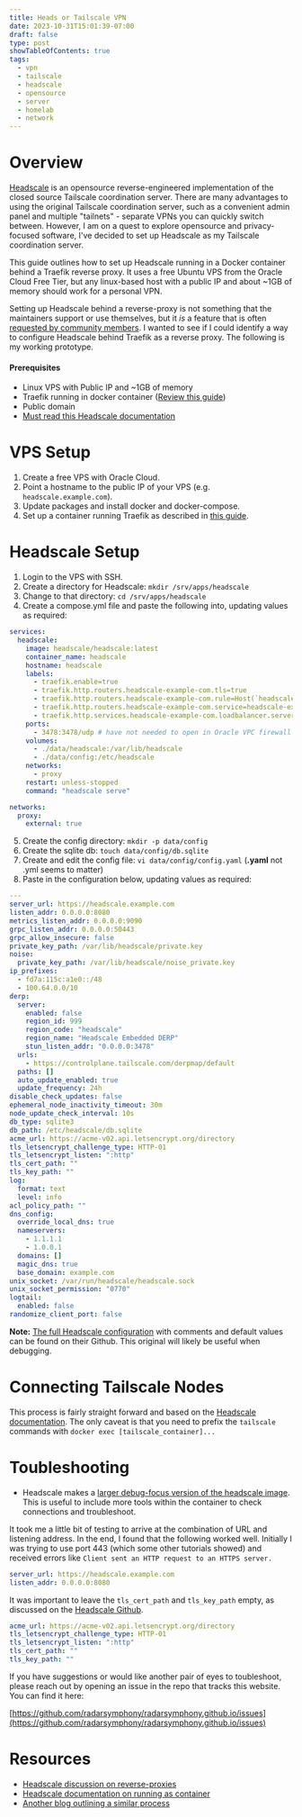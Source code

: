 ```yaml
---
title: Heads or Tailscale VPN
date: 2023-10-31T15:01:39-07:00
draft: false
type: post
showTableOfContents: true
tags:
  - vpn
  - tailscale
  - headscale
  - opensource
  - server
  - homelab
  - network
---
```

# Overview
[Headscale](https://headscale.net/) is an opensource reverse-engineered implementation of the closed source Tailscale coordination server. There are many advantages to using the original Tailscale coordination server, such as a convenient admin panel and multiple "tailnets" - separate VPNs you can quickly switch between. However, I am on a quest to explore opensource and privacy-focused software, I've decided to set up Headscale as my Tailscale coordination server. 

This guide outlines how to set up Headscale running in a Docker container behind a Traefik reverse proxy. It uses a free Ubuntu VPS from the Oracle Cloud Free Tier, but any linux-based host with a public IP and about ~1GB of memory should work for a personal VPN. 

Setting up Headscale behind a reverse-proxy is not something that the maintainers support or use themselves, but it _is_ a feature that is often [requested by community members](https://github.com/juanfont/headscale/issues/527). I wanted to see if I could identify a way to configure Headscale behind Traefik as a reverse proxy. The following is my working prototype. 
#### Prerequisites
- Linux VPS with Public IP and ~1GB of memory
- Traefik running in docker container ([Review this guide](/posts/traefik-reverse-proxy))
- Public domain
- [Must read this Headscale documentation](https://github.com/juanfont/headscale/blob/main/docs/reverse-proxy.md)
# VPS Setup
1. Create a free VPS with Oracle Cloud.
2. Point a hostname to the public IP of your VPS (e.g. `headscale.example.com`).
3. Update packages and install docker and docker-compose.
4. Set up a container running Traefik as described in [this guide](/posts/traefik-reverse-proxy). 
# Headscale Setup
1. Login to the VPS with SSH.
2. Create a directory for Headscale: `mkdir /srv/apps/headscale`
3. Change to that directory: `cd /srv/apps/headscale`
4. Create a compose.yml file and paste the following into, updating values as required:

```yaml
services:
  headscale:
    image: headscale/headscale:latest
    container_name: headscale
    hostname: headscale
    labels:
      - traefik.enable=true
      - traefik.http.routers.headscale-example-com.tls=true
      - traefik.http.routers.headscale-example-com.rule=Host(`headscale.example.com`)
      - traefik.http.routers.headscale-example-com.service=headscale-example-com
      - traefik.http.services.headscale-example-com.loadbalancer.server.port=8080
    ports:
      - 3478:3478/udp # have not needed to open in Oracle VPC firewall so far
    volumes:
      - ./data/headscale:/var/lib/headscale
      - ./data/config:/etc/headscale
    networks:
      - proxy
    restart: unless-stopped
    command: "headscale serve"

networks:
  proxy:
    external: true
```

5. Create the config directory: `mkdir -p data/config`
6. Create the sqlite db: `touch data/config/db.sqlite`
7. Create and edit the config file: `vi data/config/config.yaml` (**.yaml** not .yml seems to matter) 
8. Paste in the configuration below, updating values as required:

```yaml
---
server_url: https://headscale.example.com
listen_addr: 0.0.0.0:8080
metrics_listen_addr: 0.0.0.0:9090
grpc_listen_addr: 0.0.0.0:50443
grpc_allow_insecure: false
private_key_path: /var/lib/headscale/private.key
noise:
  private_key_path: /var/lib/headscale/noise_private.key
ip_prefixes:
  - fd7a:115c:a1e0::/48
  - 100.64.0.0/10
derp:
  server:
    enabled: false
    region_id: 999
    region_code: "headscale"
    region_name: "Headscale Embedded DERP"
    stun_listen_addr: "0.0.0.0:3478"
  urls:
    - https://controlplane.tailscale.com/derpmap/default
  paths: []
  auto_update_enabled: true
  update_frequency: 24h
disable_check_updates: false
ephemeral_node_inactivity_timeout: 30m
node_update_check_interval: 10s
db_type: sqlite3
db_path: /etc/headscale/db.sqlite
acme_url: https://acme-v02.api.letsencrypt.org/directory
tls_letsencrypt_challenge_type: HTTP-01
tls_letsencrypt_listen: ":http"
tls_cert_path: ""
tls_key_path: ""
log:
  format: text
  level: info
acl_policy_path: ""
dns_config:
  override_local_dns: true
  nameservers:
    - 1.1.1.1
    - 1.0.0.1
  domains: []
  magic_dns: true
  base_domain: example.com
unix_socket: /var/run/headscale/headscale.sock
unix_socket_permission: "0770"
logtail:
  enabled: false
randomize_client_port: false
```

**Note:** [The full Headscale configuration](https://github.com/juanfont/headscale/blob/main/config-example.yaml) with comments and default values can be found on their Github. This original will likely be useful when debugging.

# Connecting Tailscale Nodes
This process is fairly straight forward and based on the [Headscale documentation](https://headscale.net/running-headscale-linux/#using-headscale).
The only caveat is that you need to prefix the `tailscale` commands with `docker exec [tailscale_container]...`
# Toubleshooting
- Headscale makes a [larger debug-focus version of the headscale image](https://headscale.net/running-headscale-container/#debugging-headscale-running-in-docker). This is useful to include more tools within the container to check connections and troubleshoot.

It took me a little bit of testing to arrive at the combination of URL and listening address. In the end, I found that the following worked well. Initially I was trying to use port 443 (which some other tutorials showed) and received errors like `Client sent an HTTP request to an HTTPS server.` 
```yaml
server_url: https://headscale.example.com
listen_addr: 0.0.0.0:8080
```

It was important to leave the `tls_cert_path` and `tls_key_path` empty, as discussed on the [Headscale Github](https://github.com/juanfont/headscale/blob/main/docs/tls.md#bring-your-own-certificate).
```yaml
acme_url: https://acme-v02.api.letsencrypt.org/directory
tls_letsencrypt_challenge_type: HTTP-01
tls_letsencrypt_listen: ":http"
tls_cert_path: ""
tls_key_path: ""
```

If you have suggestions or would like another pair of eyes to toubleshoot, please reach out by opening an issue in the repo that tracks this website. You can find it here: 

[https://github.com/radarsymphony/radarsymphony.github.io/issues](https://github.com/radarsymphony/radarsymphony.github.io/issues)
# Resources
- [Headscale discussion on reverse-proxies](https://github.com/juanfont/headscale/blob/main/docs/reverse-proxy.md)
- [Headscale documentation on running as container](https://headscale.net/running-headscale-container/)
- [Another blog outlining a similar process](https://techoverflow.net/2022/12/28/headscale-docker-compose-config-for-traefik-https-reverse-proxy/)
